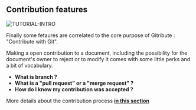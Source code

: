 ## Contribution features

<div>
  <img
    alt="TUTORIAL-INTRO"
    src="https://raw.githubusercontent.com/multi-coop/gitribute-documentation-content/main/images/tutorial/commented/tutorial-contribution.png"
    />
</div>

Finally some fetaures are correlated to the core purpose of Gitribute : "Contribute with Git".

Making a open contribution to a document, including the possibility for the document's owner to reject or to modify it comes with some little perks and a bit of vocabulary.

- **What is branch ?**
- **What is a "pull request" or a "merge request" ?**
- **How do I know my contribution was accepted ?**

More details about the contribution process **[in this section](/tutorial-contribution)**
